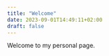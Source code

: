 ```yaml
---
title: "Welcome"
date: 2023-09-01T14:49:11+02:00
draft: false
---
```


Welcome to my personal page.
